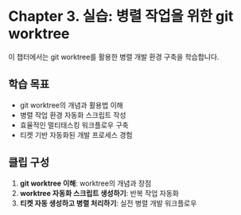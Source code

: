 # Chapter 3. 실습: 병렬 작업을 위한 git worktree

이 챕터에서는 git worktree를 활용한 병렬 개발 환경 구축을 학습합니다.

## 학습 목표
- git worktree의 개념과 활용법 이해
- 병렬 작업 환경 자동화 스크립트 작성
- 효율적인 멀티태스킹 워크플로우 구축
- 티켓 기반 자동화된 개발 프로세스 경험

## 클립 구성
1. **git worktree 이해**: worktree의 개념과 장점
2. **worktree 자동화 스크립트 생성하기**: 반복 작업 자동화
3. **티켓 자동 생성하고 병렬 처리하기**: 실전 병렬 개발 워크플로우

